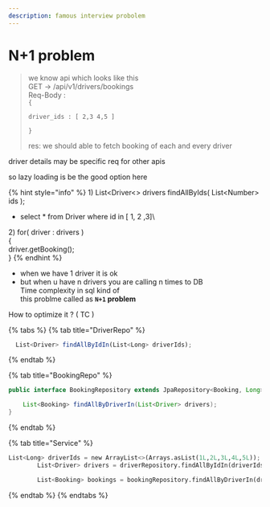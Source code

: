 ```yaml
---
description: famous interview probolem
---
```


# N+1 problem

> we know api which looks like this\
> GET -> /api/v1/drivers/bookings\
> Req-Body : \
> `{`
>
> `driver_ids : [ 2,3 4,5 ]`
>
> `}`
>
> res: we should able to fetch booking of each and every driver

driver details may be specific req for other apis

so lazy loading is be the good option here&#x20;

{% hint style="info" %}
1\) List\<Driver<> drivers findAllByIds( List\<Number> ids );

* select \* from Driver where id in \[ 1, 2 ,3]\


2\) for( driver : drivers )\
{\
&#x20;  driver.getBooking();\
}
{% endhint %}

* when we have 1 driver it is ok
* but when u have n drivers you are calling n times to DB\
  Time complexity in sql kind of\
  this problme called as **`N+1`  problem**



How to optimize it ? ( TC )

{% tabs %}
{% tab title="DriverRepo" %}
```javascript
  List<Driver> findAllByIdIn(List<Long> driverIds);
```
{% endtab %}

{% tab title="BookingRepo" %}
```java
public interface BookingRepository extends JpaRepository<Booking, Long> {

    List<Booking> findAllByDriverIn(List<Driver> drivers);
}
```
{% endtab %}

{% tab title="Service" %}
```python
List<Long> driverIds = new ArrayList<>(Arrays.asList(1L,2L,3L,4L,5L));
        List<Driver> drivers = driverRepository.findAllByIdIn(driverIds);   // select d1_0.id,d1_0.created_at,d1_0.license_number,d1_0.name,d1_0.updated_at from driver d1_0 where d1_0.id in (?,?)

        List<Booking> bookings = bookingRepository.findAllByDriverIn(drivers);
```
{% endtab %}
{% endtabs %}



